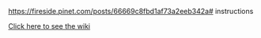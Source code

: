 https://fireside.pinet.com/posts/66669c8fbd1af73a2eeb342a# instructions

[Click here to see the wiki](https://github.com/pi-node/instructions/wiki)
